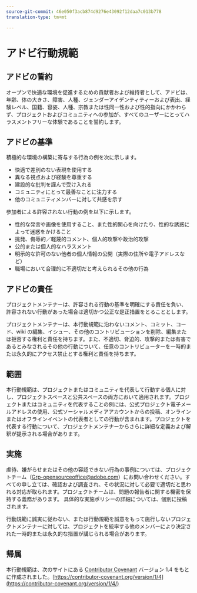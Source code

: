 ```yaml
---
source-git-commit: 46e050f3acb874d9276e43092f12daa7c013b778
translation-type: tm+mt

---
```

# アドビ行動規範

## アドビの誓約

オープンで快適な環境を促進するための貢献者および維持者として、アドビは、年齢、体の大きさ、障害、人種、ジェンダーアイデンティティーおよび表出、経験レベル、国籍、容姿、人種、宗教または性同一性および性的指向にかかわらず、プロジェクトおよびコミュニティへの参加が、すべてのユーザーにとってハラスメントフリーな体験であることを誓約します。

## アドビの基準

積極的な環境の構築に寄与する行為の例を次に示します。

* 快適で差別のない表現を使用する
* 異なる視点および経験を尊重する
* 建設的な批判を謹んで受け入れる
* コミュニティにとって最善なことに注力する
* 他のコミュニティメンバーに対して共感を示す

参加者による許容されない行動の例を以下に示します。

* 性的な発言や画像を使用すること、また性的関心を向けたり、性的な誘惑によって迷惑をかけること
* 挑発、侮辱的／軽蔑的コメント、個人的攻撃や政治的攻撃
* 公的または個人的なハラスメント
* 明示的な許可のない他者の個人情報の公開（実際の住所や電子アドレスなど）
* 職場において合理的に不適切だと考えられるその他の行為

## アドビの責任

プロジェクトメンテナーは、許容される行動の基準を明確にする責任を負い、許容されない行動があった場合は適切かつ公正な是正措置をとることとします。

プロジェクトメンテナーは、本行動規範に沿わないコメント、コミット、コード、wiki の編集、イシュー、その他のコントリビューションを削除、編集または拒否する権利と責任を持ちます。また、不適切、脅迫的、攻撃的または有害であるとみなされるその他の行動について、任意のコントリビューターを一時的または永久的にアクセス禁止とする権利と責任を持ちます。

## 範囲

本行動規範は、プロジェクトまたはコミュニティを代表して行動する個人に対し、プロジェクトスペースと公共スペースの両方において適用されます。プロジェクトまたはコミュニティを代表することの例には、公式プロジェクト電子メールアドレスの使用、公式ソーシャルメディアアカウントからの投稿、オンラインまたはオフラインイベントの代表者としての行動が含まれます。プロジェクトを代表する行動について、プロジェクトメンテナーからさらに詳細な定義および解釈が提示される場合があります。

## 実施

虐待、嫌がらせまたはその他の容認できない行為の事例については、プロジェクトチーム（Grp-opensourceoffice@adobe.com）にお問い合わせください。すべての申し立ては、確認および調査され、その状況に対して必要で適切だと思われる対応が取られます。プロジェクトチームは、問題の報告者に関する機密を保持する義務があります。
具体的な実施ポリシーの詳細については、個別に投稿されます。

行動規範に誠実に従わない、または行動規範を誠意をもって施行しないプロジェクトメンテナーに対しては、プロジェクトを統率する他のメンバーにより決定された一時的または永久的な措置が講じられる場合があります。

## 帰属

本行動規範は、次のサイトにある [Contributor Covenant](https://contributor-covenant.org) バージョン 1.4 をもとに作成されました。[https://contributor-covenant.org/version/1/4](https://contributor-covenant.org/version/1/4/)
